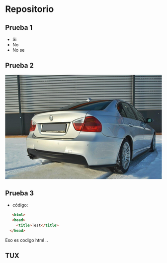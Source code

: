 # Repositorio

## Prueba 1

- Si
- No
- No se

## Prueba 2

![Es una imagen!](/E90.png)

## Prueba 3

- código:
```html
   <html>
   <head>
     <title>Test</title>
  </head> 
```
Eso es codigo html ..

## TUX




